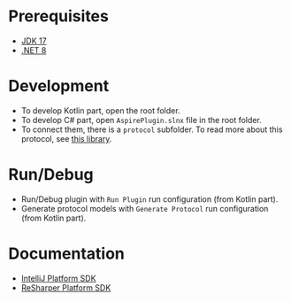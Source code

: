 # Prerequisites
* [JDK 17](https://github.com/JetBrains/JetBrainsRuntime/tree/jbr17#releases)
* [.NET 8](https://dotnet.microsoft.com/en-us/download/dotnet/8.0)

# Development
* To develop Kotlin part, open the root folder.
* To develop C# part, open `AspirePlugin.slnx` file in the root folder.
* To connect them, there is a `protocol` subfolder. To read more about this protocol, see [this library](https://github.com/JetBrains/rd).

# Run/Debug
* Run/Debug plugin with `Run Plugin` run configuration (from Kotlin part).
* Generate protocol models with `Generate Protocol` run configuration (from Kotlin part).

# Documentation
* [IntelliJ Platform SDK](https://plugins.jetbrains.com/docs/intellij/welcome.html#getting-started)
* [ReSharper Platform SDK](https://www.jetbrains.com/help/resharper/sdk/welcome.html)